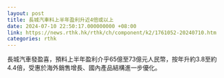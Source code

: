 ```yaml
---
layout: post
title: 長城汽車料上半年盈利升近4倍或以上
date: 2024-07-10 22:50:17.000000000 +08:00
link: https://news.rthk.hk/rthk/ch/component/k2/1761052-20240710.htm
categories: rthk
---
```


長城汽車發盈喜，預料上半年盈利介乎65億至73億元人民幣，按年升約3.8至約4.4倍，受惠於海外銷售增長、國內產品結構進一步優化。
